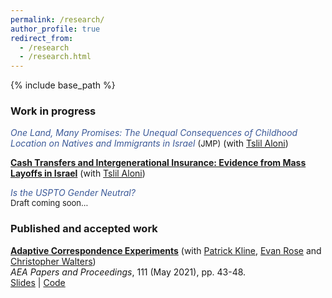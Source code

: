 ```yaml
---
permalink: /research/
author_profile: true
redirect_from:
  - /research
  - /research.html
---
```


{% include base_path %}


### Work in progress


<span style="color:#3b5998">*One Land, Many Promises: The Unequal Consequences of Childhood Location on Natives and Immigrants in Israel*  </span> <font size="-1">(JMP)</font> (with [Tslil Aloni](https://sites.google.com/view/tslil-aloni/home?authuser=0)) 

<span style="color:#3b5998">[**Cash Transfers and Intergenerational Insurance: Evidence from Mass Layoffs in Israel**](/files/Jobloss_children_reform.pdf)</span> (with [Tslil Aloni](https://sites.google.com/view/tslil-aloni/home?authuser=0)) 

<span style="color:#3b5998">*Is the USPTO Gender Neutral?*</span> \
<font size="-1">Draft coming soon...</font>


<!--- 

**Head to the Foxes or Tail to the Lions? The Importance of Childhood Relative Earnings** (with [Tslil Aloni](https://sites.google.com/view/tslil-aloni/home?authuser=0) and 
[Tom Zohar](https://web.stanford.edu/~tzohar/))

}
-->

### Published and accepted work

[**Adaptive Correspondence Experiments**](https://eml.berkeley.edu/~pkline/papers/skynet.pdf) (with [Patrick Kline](https://eml.berkeley.edu/~pkline/), [Evan Rose](https://ekrose.github.io/) and [Christopher Walters](https://eml.berkeley.edu/~crwalters/))   
*AEA Papers and Proceedings*, 111 (May 2021), pp. 43-48. \
[Slides](/files/AdaptiveCorrespondenceExperiments_Slides.pdf) | [Code](/files/AdaptiveCorrespondenceExperiments_code.zip) 


